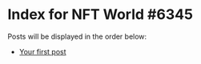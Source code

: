 # Index for NFT World #6345
Posts will be displayed in the order below:

- [Your first post](./001-first.md)

